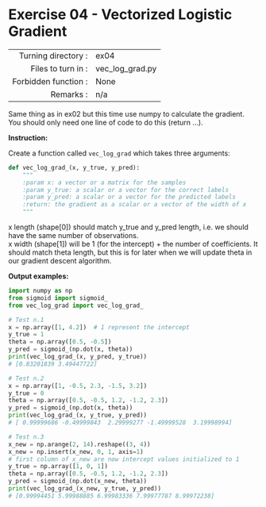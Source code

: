 # Exercise 04 - Vectorized Logistic Gradient

|                         |                         |
| -----------------------:| ----------------------- |
|   Turning directory :   |  ex04                   |
|   Files to turn in :    |  vec_log_grad.py        |
|   Forbidden function :  |  None                   |
|   Remarks :             |  n/a                    |

Same thing as in ex02 but this time use numpy to calculate the gradient.
You should only need one line of code to do this (return ...).

**Instruction:**

Create a function called `vec_log_grad` which takes three arguments:
```python
def vec_log_grad_(x, y_true, y_pred):
    """
    :param x: a vector or a matrix for the samples
    :param y_true: a scalar or a vector for the correct labels
    :param y_pred: a scalar or a vector for the predicted labels
    :return: the gradient as a scalar or a vector of the width of x
    """
```
  
x length (shape[0]) should match y_true and y_pred length, i.e. we should have the same
number of observations.<br>
x width (shape[1]) will be 1 (for the intercept) + the number of coefficients. 
It should match theta length, but this is for later when we will update theta in our gradient descent algorithm.

**Output examples:**
```python
import numpy as np
from sigmoid import sigmoid_
from vec_log_grad import vec_log_grad_

# Test n.1
x = np.array([1, 4.2])  # 1 represent the intercept
y_true = 1
theta = np.array([0.5, -0.5])
y_pred = sigmoid_(np.dot(x, theta))
print(vec_log_grad_(x, y_pred, y_true))
# [0.83201839 3.49447722]

# Test n.2
x = np.array([1, -0.5, 2.3, -1.5, 3.2])
y_true = 0
theta = np.array([0.5, -0.5, 1.2, -1.2, 2.3])
y_pred = sigmoid_(np.dot(x, theta))
print(vec_log_grad_(x, y_true, y_pred))
# [ 0.99999686 -0.49999843  2.29999277 -1.49999528  3.19998994]

# Test n.3
x_new = np.arange(2, 14).reshape((3, 4))
x_new = np.insert(x_new, 0, 1, axis=1)
# first column of x_new are now intercept values initialized to 1
y_true = np.array([1, 0, 1])
theta = np.array([0.5, -0.5, 1.2, -1.2, 2.3])
y_pred = sigmoid_(np.dot(x_new, theta))
print(vec_log_grad_(x_new, y_true, y_pred))
# [0.99994451 5.99988885 6.99983336 7.99977787 8.99972238]
```
